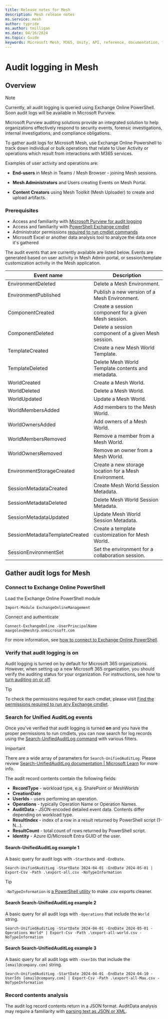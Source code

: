 ```yaml
---
title: Release notes for Mesh
description: Mesh release notes
ms.service: mesh
author: typride  
ms.author: tmilligan
ms.date: 04/16/2024
ms.topic: Guide
keywords: Microsoft Mesh, M365, Unity, API, reference, documentation, features, performance, powershell, Microsoft Purview
---
```


# Audit logging in Mesh

## Overview

> [!NOTE]
> Currently, all audit logging is queried using Exchange Online PowerShell. Soon audit logs will be available in Microsoft Purview.

Microsoft Purview auditing solutions provide an integrated solution to help organizations effectively respond to security events, forensic investigations, internal investigations, and compliance obligations.

To gather audit logs for Microsoft Mesh, use Exchange Online Powershell to track down individual or bulk operations that relate to User Activity or operations which result from interactions with M365 services.

Examples of user activity and operations are:

- **End-users** in Mesh in Teams / Mesh Browser - joining Mesh sessions.

- **Mesh Administrators** and Users creating Events on Mesh Portal.

- **Content Creators** using Mesh Toolkit (Mesh Uploader) to create and upload artifacts.

### Prerequisites

- Access and familiarity with [Microsoft Purview for audit logging](/purview/purview)
- Access and familiarity with [PowerShell Exchange cmdlet](/purview/audit-log-search-script)
- Administrator permissions [required to run cmdlet commands](/powershell/exchange/connect-to-exchange-online-powershell?view=exchange-ps)
- Microsoft Excel or another data analysis tool to analyze the data once it's gathered

The audit events that are currently available are listed below. Events are generated based on user activity in Mesh Admin portal, or session/template customization activity in the Mesh application.

| Event name                     | Description                                           |
|--------------------------------|-------------------------------------------------------|
| EnvironmentDeleted             | Delete a Mesh Environment.                            |
| EnvironmentPublished           | Publish a new version of a Mesh Environment.          |
| ComponentCreated               | Create a session component for a given Mesh session.  |
| ComponentDeleted               | Delete a session component of a given Mesh session.   |
| TemplateCreated                | Create a new Mesh World Template.                     |
| TemplateDeleted                | Delete Mesh World Template contents and metadata.     |
| WorldCreated                   | Create a Mesh World.                                  |
| WorldDeleted                   | Delete a Mesh World.                                  |
| WorldUpdated                   | Update a Mesh World.                                  |
| WorldMembersAdded              | Add members to the Mesh World.                        |
| WorldOwnersAdded               | Add owners of a Mesh World.                           |
| WorldMembersRemoved            | Remove a member from a Mesh World.                    |
| WorldOwnersRemoved             | Remove an owner from a Mesh World.                    |
| EnvironmentStorageCreated      | Create a new storage location for a Mesh Environment. |
| SessionMetadataCreated         | Create Mesh World Session Metadata.                   |
| SessionMetadataDeleted         | Delete Mesh World Session Metadata.                   |
| SessionMetadataUpdated         | Update Mesh World Session Metadata.                   |
| SessionMetadataTemplateCreated | Create a template customization for Mesh World.       |
| SessionEnvironmentSet          | Set the environment for a collaboration session.      |

## Gather audit logs for Mesh

### Connect to Exchange Online PowerShell

Load the Exchange Online PowerShell module

`Import-Module ExchangeOnlineManagement`

Connect and authenticate

`Connect-ExchangeOnline -UserPrincipalName maxgolov@meshrp.onmicrosoft.com`

For more information, see [how to connect to Exchange Online PowerShell](/powershell/exchange/connect-to-exchange-online-powershell?view=exchange-ps).

### Verify that audit logging is on

Audit logging is turned on by default for Microsoft 365 organizations. However, when setting up a new Microsoft 365 organization, you should verify the auditing status for your organization. For instructions, see how to [turn auditing on or off](/purview/audit-log-enable-disable).

> [!TIP]
> To check the permissions required for each cmdlet, please visit [Find the permissions required to run any Exchange cmdlet](/powershell/exchange/find-exchange-cmdlet-permissions?view=exchange-ps).

### Search for Unified AuditLog events

Once you've verified that audit logging is turned **on** and you have the proper permissions to run cmdlets, you can now search for log records using the [Search-UnifiedAuditLog command](/powershell/module/exchange/search-unifiedauditlog?view=exchange-ps) with various filters.

> [!IMPORTANT]
> There are a wide array of parameters for `Search-UnifiedAuditLog`. Please review [Search-UnifiedAuditLog documentation | Microsoft Learn](/powershell/module/exchange/search-unifiedauditlog?view=exchange-ps) for more info.

The audit record contents contain the following fields:

- **RecordType** - workload type, e.g. SharePoint or *MeshWorlds*
- **CreationDate**
- **UserIds** - users performing an operation.
- **Operations** - typically Operation Name or Operation Names.
- **AuditData** - JSON-encoded detailed event data. Contents differ depending on workload type.
- **ResultIndex** - index of a row in a result returned by PowerShell script (1-N...).
- **ResultCount** - total count of rows returned by PowerShell script.
- **Identity** - Azure ID/Microsoft Entra GUID of the user.

#### Search-UnifiedAuditLog example 1

A basic query for audit logs with `-StartDate` and `-EndDate`.

`Search-UnifiedAuditLog -StartDate 2024-04-01 -EndDate 2024-05-01 | Export-Csv -Path .\export-all.csv -NoTypeInformation`

> [!TIP]
> `-NoTypeInformation` is [a PowerShell utility](/powershell/module/microsoft.powershell.utility/export-csv?view=powershell-7.4) to make .csv exports cleaner.

#### Search Search-UnifiedAuditLog example 2

A basic query for all audit logs with `-Operations` that include the `World` string.

`Search-UnifiedAuditLog -StartDate 2024-04-01 -EndDate 2024-05-01 -Operations World* | Export-Csv -Path .\export-all-world.csv -NoTypeInformation`

#### Search Search-UnifiedAuditLog example 3

A basic query for all audit logs with `-UserIds` that include the `[email@company.com]` string.

`Search-UnifiedAuditLog -StartDate 2024-04-01 -EndDate 2024-04-10 -UserIds [email@company.com] | Export-Csv -Path .\export-all-Max.csv -NoTypeInformation`

### Record contents analysis

The audit log record contents return in a JSON format. AuditData analysis may require a familiarity with [parsing text as JSON or XML](https://support.microsoft.com/en-us/office/parse-text-as-json-or-xml-power-query-7436916b-210a-4299-83dd-8531a1d5e945).

